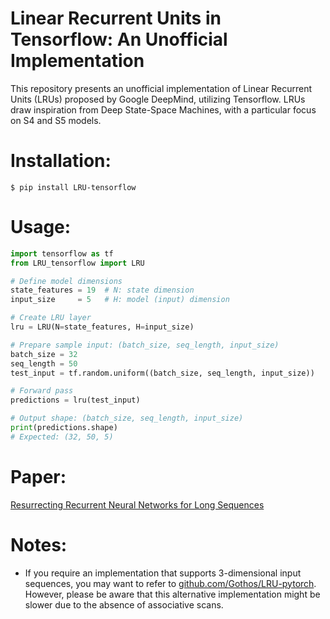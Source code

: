 # Linear Recurrent Units in Tensorflow: An Unofficial Implementation
This repository presents an unofficial implementation of Linear Recurrent Units (LRUs) proposed by Google DeepMind, utilizing Tensorflow. LRUs draw inspiration from Deep State-Space Machines, with a particular focus on S4 and S5 models.

# Installation:
```
$ pip install LRU-tensorflow
```
# Usage:
```python
import tensorflow as tf
from LRU_tensorflow import LRU

# Define model dimensions
state_features = 19  # N: state dimension
input_size     = 5   # H: model (input) dimension

# Create LRU layer
lru = LRU(N=state_features, H=input_size)

# Prepare sample input: (batch_size, seq_length, input_size)
batch_size = 32
seq_length = 50
test_input = tf.random.uniform((batch_size, seq_length, input_size))

# Forward pass
predictions = lru(test_input)

# Output shape: (batch_size, seq_length, input_size)
print(predictions.shape)
# Expected: (32, 50, 5)
```

# Paper:
<a href='https://arxiv.org/abs/2303.06349'>Resurrecting Recurrent Neural Networks for Long Sequences</a>


# Notes:
+ If you require an implementation that supports 3-dimensional input sequences, you may want to refer to <a href='https://github.com/Gothos/LRU-pytorch'>github.com/Gothos/LRU-pytorch</a>. However, please be aware that this alternative implementation might be slower due to the absence of associative scans.
